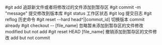 #git add	追踪新文件或者将修改过的文件添加到暂存区
#git commit -m "message"	提交修改到版本库
#git status	工作区状态
#git log	提交日志
#git reflog	历史命令
#git reset --hard head^|[commot_id]	切换版本	commit already
#git checkout -- [file_name]	忽略暂未添加到暂存区的文件修改	modified but not add
#git reset HEAD [file_name]	撤销添加到暂存区的文件修改	add but not commit
